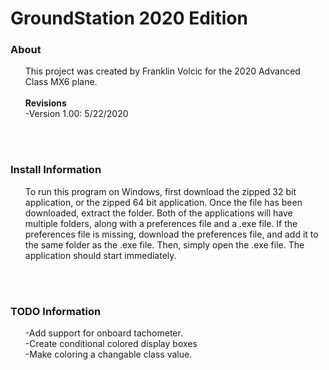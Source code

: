 # GroundStation 2020 Edition

<h3><b>About</b></h3>
<ul>This project was created by Franklin Volcic for the 2020 Advanced Class MX6 plane.<br><br><b>Revisions</b><br></b>
 -Version 1.00: 5/22/2020</ul>

<br><br>
<h3><b>Install Information</b></h3>
<ul>To run this program on Windows, first download the zipped 32 bit application, or the zipped 64 bit application. Once the file has been downloaded, extract the folder. Both of the applications will have multiple folders, along with a preferences file and a .exe file. If the preferences file is missing, download the preferences file, and add it to the same folder as the .exe file. Then, simply open the .exe file. The application should start immediately.</ul>


<br><br>
<h3><b>TODO Information</b></h3>
<ul>-Add support for onboard tachometer.<br>-Create conditional colored display boxes<br>-Make coloring a changable class value.</ul>
